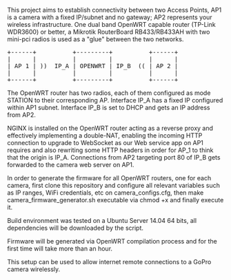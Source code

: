 This project aims to establish connectivity between two Access Points, AP1 is a camera with a fixed IP/subnet and no gateway; AP2 represents your wireless infrastructure.
One dual band OpenWRT capable router (TP-Link WDR3600) or better, a Mikrotik RouterBoard RB433/RB433AH with two mini-pci radios is used as a "glue" between the two networks.

<pre>
+------+          +---------+          +------+
|      |          |         |          |      |
| AP 1 | ))  IP_A | OPENWRT | IP_B  (( | AP 2 |
|      |          |         |          |      |
+------+          +---------+          +------+
</pre>


The OpenWRT router has two radios, each of them configured as mode STATION to their corresponding AP.
Interface IP_A has a fixed IP configured within AP1 subnet.
Interface IP_B is set to DHCP and gets an IP address from AP2.

NGINX is installed on the OpenWRT router acting as a reverse proxy and effectively implementing a double-NAT, enabling the incoming HTTP connection to upgrade to WebSocket as our Web service app on AP1 requires and also rewriting some HTTP headers in order for AP_1 to think that the origin is IP_A. Connections from AP2 targeting port 80 of IP_B gets forwarded to the camera web server on AP1.

In order to generate the firmware for all OpenWRT routers, one for each camera, first clone this repository and configure all relevant variables such as IP ranges, WiFi credentials, etc on camera_configs.cfg, then make camera_firmware_generator.sh executable via chmod +x and finally execute it.

Build environment was tested on a Ubuntu Server 14.04 64 bits, all dependencies will be downloaded by the script.

Firmware will be generated via OpenWRT compilation process and for the first time will take more than an hour.

This setup can be used to allow internet remote connections to a GoPro camera wirelessly.
